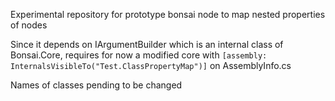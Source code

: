 
Experimental repository for prototype bonsai node to map nested properties of nodes

Since it depends on IArgumentBuilder which is an internal class of Bonsai.Core, requires for now
a modified core with `[assembly: InternalsVisibleTo("Test.ClassPropertyMap")]` on
AssemblyInfo.cs

Names of classes pending to be changed
